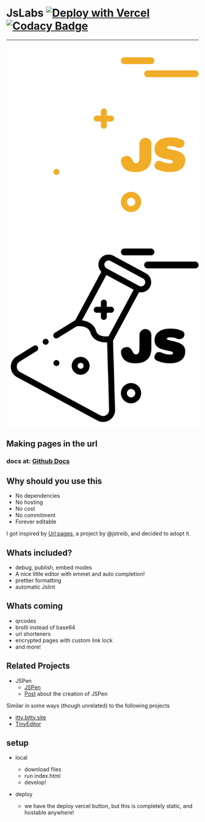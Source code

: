 # JsLabs [![Deploy with Vercel](https://vercel.com/button)](https://vercel.com/new/git/external?repository-url=https%3A%2F%2Fgithub.com%2FVatsaDev%2FJsLabs)  [![Codacy Badge](https://app.codacy.com/project/badge/Grade/e2482f7010404c50b6104437e7f362a7)](https://www.codacy.com/gh/VatsaDev/JsLabs/dashboard?utm_source=github.com&amp;utm_medium=referral&amp;utm_content=VatsaDev/JsLabs&amp;utm_campaign=Badge_Grade)
---

![Logo](https://raw.githubusercontent.com/VatsaDev/JsLabs/497a92ac33e8267aa99636236ebced2ff2642f16/Main-page/Favicon.svg)
![Logo-black](https://raw.githubusercontent.com/VatsaDev/JsLabs/497a92ac33e8267aa99636236ebced2ff2642f16/Main-page/black-logo.svg) 
## Making pages in the url
### docs at: [Github Docs](https://github.com/VatsaDev/JsLabs/wiki)

## Why should you use this
 - No dependencies
 - No hosting
 - No cost
 - No commitment
 - Forever editable

I got inspired by <a href="https://github.com/jstrieb/urlpages">Url pages</a>, a project by @jstreib, and decided to adopt it. 

## Whats included?
- debug, publish, embed modes
- A nice little editor with emmet and auto completion!
- prettier formatting
- automatic Jslint

## Whats coming
- qrcodes
- brotli instead of base64
- url shorteners
- encrypted pages with custom link lock
- and more!

## Related Projects

-  JSPen
   - [JSPen](http://jspen.co)
   - [Post](https://medium.com/swlh/creating-jspen-a-codepen-like-editor-that-stores-pages-in-urls-b163934f06c8)
      about the creation of JSPen

Similar in some ways (though unrelated) to the following projects
- [itty.bitty.site](https://github.com/alcor/itty-bitty)
- [TinyEditor](https://github.com/umpox/TinyEditor)

## setup

- local
  - download files
  - run index.html
  - develop!

- deploy
  - we have the deploy vercel button, but this is completely static, and hostable anywhere!
